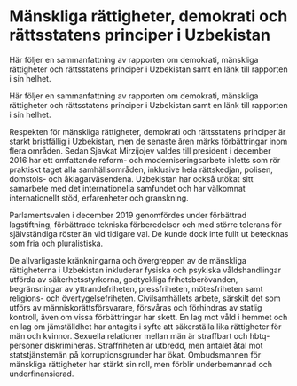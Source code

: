 # Mänskliga rättigheter, demokrati och rättsstatens principer i Uzbekistan

Här följer en sammanfattning av rapporten om demokrati, mänskliga rättigheter och rättsstatens principer i Uzbekistan samt en länk till rapporten i sin helhet.

Här följer en sammanfattning av rapporten om demokrati, mänskliga rättigheter och rättsstatens principer i Uzbekistan samt en länk till rapporten i sin helhet.

Respekten för mänskliga rättigheter, demokrati och rättsstatens principer är starkt bristfällig i Uzbekistan, men de senaste åren märks förbättringar inom flera områden. Sedan Sjavkat Mirzijojev valdes till president i december 2016 har ett omfattande reform- och moderniseringsarbete inletts som rör praktiskt taget alla samhällsområden, inklusive hela rättskedjan, polisen, domstols- och åklagarväsendena. Uzbekistan har också utökat sitt samarbete med det internationella samfundet och har välkomnat internationellt stöd, erfarenheter och granskning.

Parlamentsvalen i december 2019 genomfördes under förbättrad lagstiftning, förbättrade tekniska förberedelser och med större tolerans för självständiga röster än vid tidigare val. De kunde dock inte fullt ut betecknas som fria och pluralistiska.

De allvarligaste kränkningarna och övergreppen av de mänskliga rättigheterna i Uzbekistan inkluderar fysiska och psykiska våldshandlingar utförda av säkerhetsstyrkorna, godtyckliga frihetsberövanden, begränsningar av yttrandefriheten, pressfriheten, mötesfriheten samt religions- och övertygelsefriheten. Civilsamhällets arbete, särskilt det som utförs av människorättsförsvarare, försvåras och förhindras av statlig kontroll, även om vissa förbättringar har skett. En lag mot våld i hemmet och en lag om jämställdhet har antagits i syfte att säkerställa lika rättigheter för män och kvinnor. Sexuella relationer mellan män är straffbart och hbtq-personer diskrimineras. Straffriheten är utbredd, men antalet åtal mot statstjänstemän på korruptionsgrunder har ökat. Ombudsmannen för mänskliga rättigheter har stärkt sin roll, men förblir underbemannad och underfinansierad.
